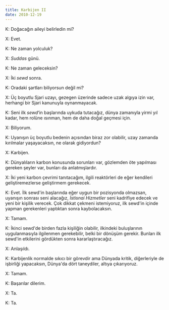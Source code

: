 ```yaml
---
title: Karbijen II
date: 2010-12-19
---
```


K: Doğacağın aileyi belirledin mi?

X: Evet.

K: Ne zaman yolculuk?

X: *Suddas* günü.

K: Ne zaman geleceksin?

X: İki *sewd* sonra.

K: Oradaki şartları biliyorsun değil mi?

X: Üç boyutlu Sjari uzayı, gezegen üzerinde sadece uzak algıya izin var,
herhangi bir Sjari kanunuyla oynanmayacak.

K: Seni ilk *sewd*‘in başlarında uykuda tutacağız, dünya zamanıyla yirmi
yıl kadar, hem rolüne ısınman, hem de daha doğal geçmesi için.

X: Biliyorum.

K: Uyanışın üç boyutlu bedenin açısından biraz zor olabilir, uzay
zamanda kırılmalar yaşayacaksın, ne olarak gidiyordun?

X: Karbijen.

K: Dünyalıların karbon konusunda sorunları var, gözlemden öte yapılması
gereken şeyler var, bunları da anlatmışlardır.

X: İki yeni karbon çevrimi tanıtacağım, ilgili reaktörleri de eğer
kendileri geliştiremezlerse geliştirmem gerekecek.

K: Evet. İlk sewd'in başlarında eğer uygun bir pozisyonda olmazsan,
uyanışın sonrası seni alacağız, *İstisnai Hizmetler* seni kadrifiye
edecek ve yeni bir kişilik verecek. Çok dikkat çekmeni istemiyoruz, ilk
sewd'in içinde yapman gerekenleri yaptıktan sonra kaybolacaksın.

X: Tamam.

K: İkinci sewd'de birden fazla kişiliğin olabilir, ilkindeki
buluşlarının uygulanmasıyla ilgilenmen gerekebilir, belki bir dönüşüm
gerekir. Bunları ilk sewd'in etkilerini gördükten sonra
kararlaştıracağız.

X: Anlaşıldı.

K: Karbijenlik normalde sıkıcı bir görevdir ama Dünyada kritik,
diğerleriyle de işbirliği yapacaksın, Dünya'da dört taneydiler, altıya
çıkarıyoruz.

X: Tamam.

K: Başarılar dilerim.

X: Ta.

K: Ta.

